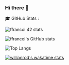 ### Hi there 👋

<!--
**franzudev/franzudev** is a ✨ _special_ ✨ repository because its `README.md` (this file) appears on your GitHub profile.

Here are some ideas to get you started:

- 🔭 I’m currently working on ...
- 🌱 I’m currently learning ...
- 👯 I’m looking to collaborate on ...
- 🤔 I’m looking for help with ...
- 💬 Ask me about ...
- 📫 How to reach me: ...
- 😄 Pronouns: ...
- ⚡ Fun fact: ...
-->

🎓 GitHub Stats :

![ffrancoi 42 stats](https://badge42.herokuapp.com/api/stats/ffrancoi)

![ffrancoi's GitHub stats](https://github-readme-stats.vercel.app/api?username=franzudev&show_icons=true&theme=vision-friendly-dark)


![Top Langs](https://github-readme-stats.vercel.app/api/top-langs/?username=franzudev&layout=compact&show_icons=true&theme=vision-friendly-dark)

[![willianrod's wakatime stats](https://github-readme-stats.vercel.app/api/wakatime?username=franzudev&show_icons=true&theme=vision-friendly-dark)](https://github.com/anuraghazra/github-readme-stats)

